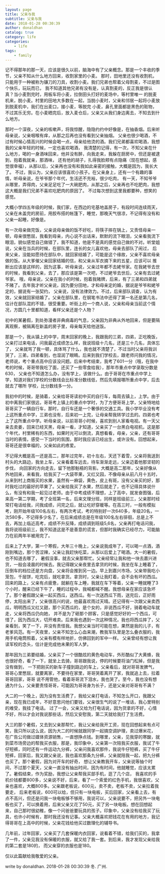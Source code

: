 ```yaml
---
layout: page
title: 父亲与我
subtitle: 父亲与我
date: 2018-01-28 00:30:39
author: donaldhan
catalog: true
category: life
categories:
    - life
tags:
    - family
---
```

记不得那年的那一天，应该是很久以前，脑海中有了父亲概念。那是一个丰收的季节，父亲不知从什么地方回来，收割家里的小麦。
那时，田地里还没有收割机，只能用于一种被称为镰刀的刀具，收割小麦。我们兄弟也帮着父母割麦，不过是图个快乐，玩玩而已，
我不知道其他兄弟有没有是，认真割麦的，反正我是很认真？当小麦割完时，用板车将小麦，拉倒田头打好的麦场中，等村里唯一
的脱麦机来，脱小麦。村里的田地大多数在一起，当脱小麦时，父亲和邻居一起将小麦放到脱麦机中，我们在出麦口，接小麦，等脱完
小麦，鼻孔里面都是黑色的赃物，不过其乐无穷。在小麦晒完后，放入麦仓后，父亲又从我们身边离去，不知去到什么地方。

那时一个深夜，父亲的咳嗽声，将我惊醒，隐隐约约中好像是，在抽香烟。后来听母亲说，父亲咽喉有痒，从那之后再也没有看到父亲抽烟。
父亲也很少喝酒，不过有时候心情高兴的时候会喝一点，母亲给他烫的酒。我们兄弟都喜欢喝酒，我想我的父亲年轻的时候，一定也喜欢喝酒，
我清楚的记得，有一次，不知父亲在什么地方，喝的一身酒味回来，他并没有醉，向我走来，我躲在厨房中，但还是被逮到，抱着我就亲，那酒味，
还有他的胡子，扎得我脸颊有点隐痛（现在想起，感觉很幸福），从那以后，父亲再也没有和我如此亲密的接触，大概是因为，我长大了。
不过，我认为，父亲应该很喜欢小孩子。在父亲身上，还有一个有趣的事情，听母亲说，在爷爷那个年代，生活还不充裕，很少吃肉，
有一天，不知爷爷从哪里，弄得肉，父亲足足吃了一大碗肥肉，从那之后，父亲再也不吃肥肉，我想这大概是我们兄弟不喜欢吃肥肉的原因了。
不过每次想到这里我都要种，想笑的感觉。

大概小学四五年级的时候，我们家，在西边的宅基地盖房子，有段时间连续雨天，父亲在未盖完的房前，用胶布搭的帐篷下，睡觉，那晚天气很凉，不记得有没有和
父亲一起睡，好像是。

有一次母亲做完饭，父亲说母亲做的饭不好吃，将筷子摔在锅上，又责怪母亲一顿，母亲很憋屈，我看到母亲，内心说不出话来，默默的流下眼泪，父亲看我流下
眼泪，貌似感觉自己做错了，我不知道，他是不是真的感觉自己做的不对。听堂姐说，父亲在当兵的时候，在部队里，连长的女儿喜欢他，母亲去部队了闹过，
后来父亲，没能如愿待在部队中，就回家结婚了，可能是这个缘故，父亲不喜欢母亲做的饭。从大爹催父亲回家结婚的信，和父亲从军衣摘下来的五星，应该可以
推断出应该是这样的，因为这事，听母亲说，父亲过年都不去姥爷家。在我姥爷去世的时候，我看到父亲，去了，那应该是第一次吧，不过姥爷去世后，父亲有去过姥爷家。
哦，母亲说，父亲在我小的时候，抱着我赌牌，后来，有了三弟和四弟就不赌了。去年我才听父亲说，因为要分田地，才和母亲定的婚，据说是爷爷和姥爷定的，据说有一张契约，
父亲说，没有法律效力。不过，后来部队调查，认为有效，父亲就回家结婚了。父亲在部队里，在钢笔书法中还得了第一名还是第几名，估计在部队混的不错，很受重要。听街上的一个商人说，父亲和母亲当前这个情况，方圆几十里都知道，看样父亲还是个人物？

初中的某暑假，到处弥漫者非典病毒的气息，父亲因为非典从外地回来，但是要隔离观察，被隔离在新盖的房子里，母亲每天给他送饭。

那是一个，我从镇上的中学，周末回家的晚上，我跟我的三弟，四弟，正吃晚饭，父亲打过来电话，问我最近成绩怎么样，我说班级十几名，还是三十几名，具体忘了，
父亲就骂了我一顿，具体骂了什么，我也就不清楚了，不过当时父亲将我训哭了，三弟，四弟看到，也湿润了眼睛。后来到我们学校去，跟老师问我的情况，
老师说，考个重点高中应该没问题。后来中考结束，我考了601一分（哦，在我中考的时候，哥哥带我吃了面，还买了一些零食给我），那年市重点中学录取分数是630，
父亲也不知道怎么办，没有学上，该做什么。由于哥哥在市重点中学上学，知道对我们学校的分数线会比标准分数线低，然后先填报哪所重点中学，后去就去了哪所
学校，比分数线多一分。

我初中的时候，是骑着，父亲给哥哥读初中买的自行车，每周去镇上，上学。由于初中离我们家很远，哥哥考上镇上的重点中学时，为了方便哥哥上学，父亲特地给哥哥买了一辆自行车，那时，自行车还是一个奢侈的交通工具。我小学毕业没有考上这所重点中学，三弟也没有，后来初一上完，让母亲帮我转学过去的。四弟也考上了这所重点中学。听母亲说，以前哥哥小时候，喜欢到别人家看电视。有一天父亲去卖姜，回来已经天黑，母亲一看，才知道，父亲买了一台黑白电视机，这是那个年代，村里稀有的东西，如果时光可以倒流，真想看看，母亲，父亲，还有哥哥当时的表情，感受一下当时的氛围，那时我应该已经出生，或许没有。回想起来，哥哥还是很幸福的，父亲如此的疼爱。

不记得大概是高一还是高二，那年过完年，初十左右，天还下着雪，父亲将我送到村头的大路边，我坐上车，父亲看着车远去，待车渐渐走远，父亲迈着他那坚韧的步伐，
向回家的方向走去，留下他那魁梧的背影。大概是高二那年，父亲好像从外地回来，来看我，给我买了一大袋苹果，又红又园，不像母亲从前八月十五时，从来到村上商贩买的水果，虽然有一麻袋，黄色，皮上有斑，没有父亲买的好，那时我吃过的最好的苹果了。父亲给我买了水果，然后就走了，也不记得具体说什么，有没有和我一起见过老师。由于中考成绩不理想，上了高中，就发奋图强，后来高一第二学期，考了全班第一名，后来文理分班，同样是班级前三，父亲那时经常打电话给我，问我成绩，问完之后，就让吃好穿暖等。在高三时，一般有模拟考，刚开始年级100名左右，有两次考试，考的特别好一次640多，年级20名，一次580多，不记得多少名了，在后来成绩总是在年级100名左右徘徊，总是上不去，再加上临近高考，成绩不升反降，成绩调到班级5,6名，父亲再打电话问我，我将说班级前三，我不知道这是不是善意的谎言，但那时我确实已经尽力，可能脑力在前两年半被用完了。


后来上了大学，第一个寒假，大年三十晚上，父亲说我成年了，可以喝一点酒，酒刚到嘴边，那个苦涩辣，父亲让我赶快吃菜，从那以后爱上了喝酒。大一的暑假，也不知道去哪了，
暑假没事，就去父亲那帮忙。父亲经常让我和他一块去嘉兴进货，一般会凌晨的时候去。我记得跟父亲夜里去拿货的时候，我坐在车上睡着了，压倒车的档位还是方向盘，父亲将会推到另一边。早上到嘉兴市场，父亲带我吃小笼包，千层饼，吃完后，就吃拿货。拿货时，父亲让我盯着，会不会有坏的西瓜。回来的路上，父亲有点疲惫，就躺在车上睡，我就在车下等着，父亲一睡就睡了3个小时，醒来已经下午了，睡的过程中，我喊都喊不醒。我想母亲在家应该急坏了。那个暑假跟父亲一起买西瓜，送西瓜。有一次送西瓜下雨，送完后，正好雨停，太阳出来了，父亲很高兴的说，他最喜欢雨过天晴。还记得有一次跟父亲卖西瓜，明明西瓜又红又甜，那个买西瓜的，是个女的，非说西瓜不好，骑着电动车就走，父亲将西瓜仍向她，
并不是为了砸那个顾客，只是感觉好好的一个西瓜，可惜了，因为西瓜大，切开难卖。后来我也遇到一次这种情况，我也将西瓜摔了，父亲看到，笑了一下，并没有责怪我。我想父亲当时可能在想，果然是我的儿子，有老爹风范。有一天夜里，父亲不知怎么心血来潮，教我军队里是怎么叠衣服的，我用手机电筒照着，父亲有模有样地折，仿佛回到的军中一样。
父亲曾经有想让我读军校的念头，估计是完成他未果的军人梦。

那年因为三弟要结婚，父亲买了一个很酷炫的黄色电动车，外形酷似了大黄蜂，我也很好奇，看了一下，就坐上去骑，哥哥跟我说，停的时候要将油门松掉，但是我没有做到，
一下把刚买的新车子撞到路边的车上，父亲看后，就对哥哥发脾气，哥哥心里憋屈，就要离家，不要待在家里，哥哥哭着离开了家，我就追上去，拉着哥哥回家，哥哥
说不用管他，看着哥哥流下泪水，我也哭了。至今，我也没有想通为什么，父亲要责怪哥哥，可能因为哥哥身为长子，还是父亲对哥哥有不满？

大二的一个晚上，因为没有生活费了，我给父亲打电话，不知怎么开口，我跟父亲，现在我已成年，不好意思问他们要钱，父亲很生气的说了一堆话，我心里特别的难受，我挂了电话。
过了一会，父亲又给为打电话说，因为货拿的不好，心情不好，所以才会对我说那些话，然后又安慰我，第二天就给我打了生活费。


大三的那个暑假，又去到父亲那帮忙，我让父亲给我开工资，现在回想起来有点可笑，我只所以这么说，因为大二的时候就跟同学一起搞空调护理，卖过爆米花，
在广告公司做过媒体资源销售，一直想挣点钱。到哪里，父亲，见我穿的寒酸，就到菜市场旁边的帮我买衣服，那是，我印象中，父亲第一次陪我买衣服，我试了牛仔短裤，同时还有一件运动九分裤，父亲问我喜欢那件，我说牛仔短裤，买了牛仔短裤，回家后，我又跟父亲说，我也喜欢那条九分裤，父亲就陪我一起，把九分裤也买了。那个暑假，因为对开车的好奇，
想让父亲教我开车，父亲说等抽个时间，不过那个夏天，父亲一直没有抽出时间，因为有时间，他就睡觉，应该太累了。暑假结束，作为奖励，我想让父亲帮我买部手机，逛了几个店，
我喜欢的手机价钱都要800多，父亲说不好，后来，看了一个索爱的红色手机，我很喜欢，父亲也喜欢，大概800多。父亲跟老板说，600元，卖不卖，老板不卖，父亲拉着我要走，
后来老板说，600可以给，但只有一块电板，买后回家，父亲看上去，有点不高兴，但还是问我一块电板够不够用，我说可以，父亲说要不，把另外一块电板也买了，可以换着用，后来父亲又花了50元，买了另一块电板。想在回想起来，自己那时很幼稚，像一个问爸爸要玩具的孩子。印象中，父亲没有给我买了玩具，也许小时候有，那时我还没有记事。父亲大概喜欢把钱花在有用的地方，我记得哥哥在上高中的时候，父亲花钱给他买过数理化的辅导书。


几年前，过年回家，父亲买了几套保暖内衣回家，说看着不错，给我们买的，我拿了一件，父亲见我没有保暖的衣服，就又给了我一套。到后来，我才发现父亲给我的第二套是180的，
而父亲穿的衣服也是180。

仅以此篇献给我敬爱的父亲。

write by donaldhan.
2018-01-28 00:30:39 冬.
广州.
